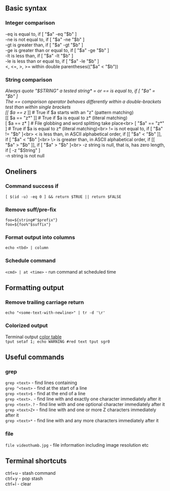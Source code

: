 ## Basic syntax
### Integer comparison
-eq is equal to, if [ "$a" -eq "$b" ]<br>
-ne is not equal to, if [ "$a" -ne "$b" ]<br>
-gt is greater than, if [ "$a" -gt "$b" ]<br>
-ge is greater than or equal to, if [ "$a" -ge "$b" ]<br>
-lt is less than, if [ "$a" -lt "$b" ]<br>
-le is less than or equal to, if [ "$a" -le "$b" ]<br>
<, <=, >, >= within double parentheses(("$a" < "$b"))<br>

### String comparison
*Always quote "$STRING" a tested string*
= or == is equal to, if [ "$a" = "$b" ]<br>
The == comparison operator behaves differently within a double-brackets test than within single brackets<br>
[[ $a == z* ]]   # True if $a starts with an "z" (pattern matching)<br>
[[ $a == "z*" ]] # True if $a is equal to z* (literal matching)<br>
[ $a == z* ]     # File globbing and word splitting take place<br>
[ "$a" == "z*" ] # True if $a is equal to z* (literal matching)<br>
!= is not equal to, if [ "$a" != "$b" ]<br>
< is less than, in ASCII alphabetical order, if [[ "$a" < "$b" ]], if [ "$a" \< "$b" ]<br>
\> is greater than, in ASCII alphabetical order, if [[ "$a" > "$b" ]], if [ "$a" \> "$b" ]<br>
-z string is null, that is, has zero length, if [ -z "$String" ]<br>
-n string is not null<br>
## Oneliners
### Command success if
`[ $(id -u) -eq 0 ] && return $TRUE || return $FALSE`
### Remove suff/pre-fix
`foo=${string#"$prefix"}`<br>
`foo=${foo%"$suffix"}`<br>
### Format output into columns
`echo <tbd> | column` 
### Schedule command
`<cmd> | at <time>` - run command at scheduled time
## Formatting output
### Remove trailing carriage return
`echo "<some-text-with-newline>" | tr -d '\r'`
### Colorized output
Terminal output [color table](https://unix.stackexchange.com/questions/269077/tput-setaf-color-table-how-to-determine-color-codes)<br>
`tput setaf 1;
echo WARNING #red text
tput sgr0`
## Useful commands
### grep
`grep <text>` - find lines containing <text><br>
`grep ^<text>` - find <text> at the start of a line<br>
`grep <text>$` - find <text> at the end of a line<br>
`grep <text>.` - find line with <text> and exactly one character immediately after it<br>
`grep <text>.?` - find line with <text> and one optional character immediately after it<br>
`grep <text>Z+` - find line with <text> and one or more Z characters immediately after it<br>
`grep <text>*` - find line with <text> and any more characters immediately after it<br>

### file
`file videothumb.jpg` - file information including image resolution etc
## Terminal shortcuts
ctrl+u - stash command<br>
ctrl+y - pop stash<br>
ctrl+l - clear<br>
